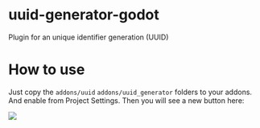 # uuid-generator-godot
Plugin for an unique identifier generation (UUID)

# How to use
Just copy the `addons/uuid` `addons/uuid_generator` folders to your addons. And enable from Project Settings.
Then you will see a new button here:

![](https://raw.githubusercontent.com/dannygaray60/uuid-generator-godot/main/static/how_to_use.png)